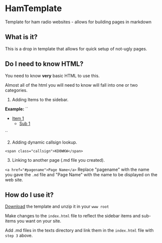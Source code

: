 HamTemplate
===========

Template for ham radio websites - allows for building pages in markdown


## What is it? ##

This is a drop in template that allows for quick setup of not-ugly pages.

## Do I need to know HTML? ##

You need to know **very** basic HTML to use this.

Almost all of the html you will need to know will fall into one or two categories.

1. Adding Items to the sidebar.

**Example:**
``
<ul class="nav bs-sidenav" id="navbar">
  <li>
    <a href="#item1">Item 1</a>
      <ul class="nav">
        <li><a href="#sub1">Sub 1</a></li>
      </ul>
  </li>
</ul>
``

2. Adding dynamic callsign lookup.

``
<span class="callsign">KD0WKW</span>
``

3. Linking to another page (.md file you created).

``
<a href="#pagename">Page Name</a>
``
Replace "pagename" with the name you gave the `.md` file and "Page Name" with
the name to be displayed on the web site.

## How do I use it? ##

[Download](https://github.com/qbit/HamTemplate/archive/master.zip) the template
and unzip it in your `www root`

Make changes to the `index.html` file to reflect the sidebar items and sub-items
you want on your site.

Add .md files in the texts directory and link them in the `index.html` file with
`step 3` above.

